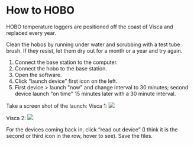 How to HOBO
================

HOBO temperature loggers are positioned off the coast of Visca and replaced every year.

Clean the hobos by running under water and scrubbing with a test tube brush. If they resist, let them dry out for a month or a year and try again.

1.  Connect the base station to the computer.
2.  Connect the hobo to the base station.
3.  Open the software.
4.  Click “launch device” first icon on the left.
5.  First device &gt; launch "now" and change interval to 30 minutes; second device launch "on time" 15 minutes later with a 30 minute interval.

Take a screen shot of the launch:
Visca 1: <img src="https://user-images.githubusercontent.com/29224545/58263483-1121f200-7d4a-11e9-9ea3-80f3060f3f96.png">

Visca 2: <img src="https://user-images.githubusercontent.com/29224545/58263495-17b06980-7d4a-11e9-9cd5-b462530a29eb.png">

For the devices coming back in, click “read out device” (I think it is the second or third icon in the row, hover to see).
Save the files.
